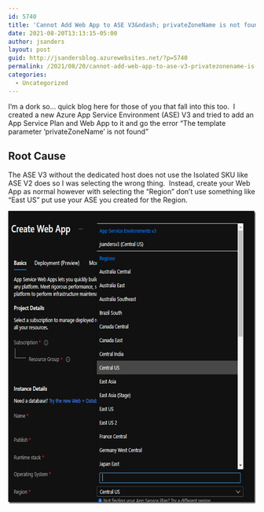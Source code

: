 ```yaml
---
id: 5740
title: 'Cannot Add Web App to ASE V3&ndash; privateZoneName is not found'
date: 2021-08-20T13:13:15-05:00
author: jsanders
layout: post
guid: http://jsandersblog.azurewebsites.net/?p=5740
permalink: /2021/08/20/cannot-add-web-app-to-ase-v3-privatezonename-is-not-found/
categories:
  - Uncategorized
---
```

 

I’m a dork so… quick blog here for those of you that fall into this too.&nbsp; I created a new Azure App Service Environment (ASE) V3 and tried to add an App Service Plan and Web App to it and go the error “The template parameter ‘privateZoneName’ is not found”



## Root Cause

The ASE V3 without the dedicated host does not use the Isolated SKU like ASE V2 does so I was selecting the wrong thing.&nbsp; Instead, create your Web App as normal however with selecting the “Region” don’t use something like “East US” put use your ASE you created for the Region.



[<img loading="lazy" width="653" height="596" title="image" style="display: inline; background-image: none;" alt="image" src="/assets/images/2021/08/image_thumb.png" border="0" />](/assets/images/2021/08/image.png)